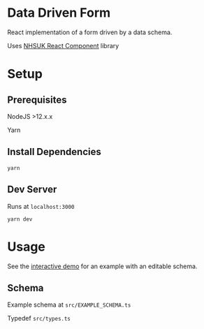 # Data Driven Form

React implementation of a form driven by a data schema.

Uses [NHSUK React Component](https://github.com/NHSDigital/nhsuk-react-components) library

# Setup

## Prerequisites

NodeJS >12.x.x

Yarn

## Install Dependencies

`yarn`

## Dev Server

Runs at `localhost:3000`

`yarn dev`

# Usage

See the [interactive demo](https://kaispencer.github.io/data-driven-form/) for an example with an editable schema.

## Schema

Example schema at `src/EXAMPLE_SCHEMA.ts`

Typedef `src/types.ts`
